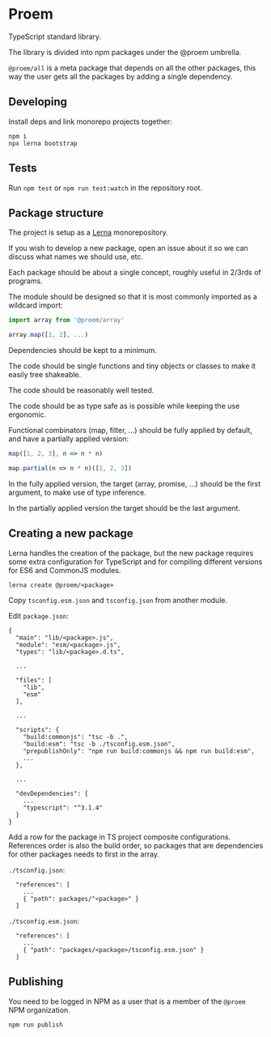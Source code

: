 # Proem

TypeScript standard library.

The library is divided into npm packages under the @proem umbrella.

`@proem/all` is a meta package that depends on all the other packages,
this way the user gets all the packages by adding a single dependency.

## Developing

Install deps and link monorepo projects together:

```
npm i
npx lerna bootstrap
```

## Tests

Run `npm test` or `npm run test:watch` in the repository root.

## Package structure

The project is setup as a [Lerna](https://lernajs.io/) monorepository.

If you wish to develop a new package, open an issue about it so we can discuss what names
we should use, etc.

Each package should be about a single concept, roughly useful in 2/3rds of programs.

The module should be designed so that it is most commonly imported as a wildcard import:

```ts
import array from '@proem/array'

array.map([1, 2], ...)
```

Dependencies should be kept to a minimum.

The code should be single functions and tiny objects or classes to make it easily tree shakeable.

The code should be reasonably well tested.

The code should be as type safe as is possible while keeping the use ergonomic.

Functional combinators (map, filter, ...) should be fully applied by default, and have a partially applied version:

```ts
map([1, 2, 3], n => n * n)

map.partial(n => n * n)([1, 2, 3])
```

In the fully applied version, the target (array, promise, ...) should be the first argument, to make use of type inference.

In the partially applied version the target should be the last argument.

## Creating a new package

Lerna handles the creation of the package, but the new package requires some extra configuration
for TypeScript and for compiling different versions for ES6 and CommonJS modules.

```
lerna create @proem/<package>
```

Copy `tsconfig.esm.json` and `tsconfig.json` from another module.

Edit `package.json`:

```
{
  "main": "lib/<package>.js",
  "module": "esm/<package>.js",
  "types": "lib/<package>.d.ts",

  ...

  "files": [
    "lib",
    "esm"
  ],

  ...

  "scripts": {
    "build:commonjs": "tsc -b .",
    "build:esm": "tsc -b ./tsconfig.esm.json",
    "prepublishOnly": "npm run build:commonjs && npm run build:esm",
    ...
  },

  ...

  "devDependencies": {
    ...
    "typescript": "^3.1.4"
  }
}
```

Add a row for the package in TS project composite configurations. References order is also the build order,
so packages that are dependencies for other packages needs to first in the array.

`./tsconfig.json`:

```
  "references": [
    ...
    { "path": packages/"<package>" }
  ]
```

`./tsconfig.esm.json`:

```
  "references": [
    ...
    { "path": "packages/<package>/tsconfig.esm.json" }
  ]
```

## Publishing

You need to be logged in NPM as a user that is a member of the `@proem` NPM organization.

```
npm run publish
```
